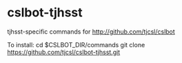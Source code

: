 cslbot-tjhsst
=============

tjhsst-specific commands for http://github.com/tjcsl/cslbot


To install:
    cd $CSLBOT_DIR/commands
    git clone https://github.com/tjcsl/cslbot-tjhsst.git
